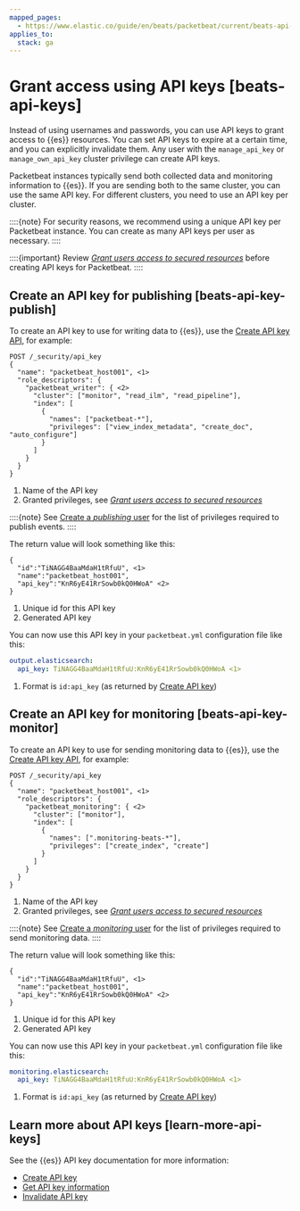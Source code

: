 ```yaml
---
mapped_pages:
  - https://www.elastic.co/guide/en/beats/packetbeat/current/beats-api-keys.html
applies_to:
  stack: ga
---
```


# Grant access using API keys [beats-api-keys]

Instead of using usernames and passwords, you can use API keys to grant access to {{es}} resources. You can set API keys to expire at a certain time, and you can explicitly invalidate them. Any user with the `manage_api_key` or `manage_own_api_key` cluster privilege can create API keys.

Packetbeat instances typically send both collected data and monitoring information to {{es}}. If you are sending both to the same cluster, you can use the same API key. For different clusters, you need to use an API key per cluster.

::::{note}
For security reasons, we recommend using a unique API key per Packetbeat instance. You can create as many API keys per user as necessary.
::::


::::{important}
Review [*Grant users access to secured resources*](/reference/packetbeat/feature-roles.md) before creating API keys for Packetbeat.
::::



## Create an API key for publishing [beats-api-key-publish]

To create an API key to use for writing data to {{es}}, use the [Create API key API](https://www.elastic.co/docs/api/doc/elasticsearch/operation/operation-security-create-api-key), for example:

```console
POST /_security/api_key
{
  "name": "packetbeat_host001", <1>
  "role_descriptors": {
    "packetbeat_writer": { <2>
      "cluster": ["monitor", "read_ilm", "read_pipeline"],
      "index": [
        {
          "names": ["packetbeat-*"],
          "privileges": ["view_index_metadata", "create_doc", "auto_configure"]
        }
      ]
    }
  }
}
```

1. Name of the API key
2. Granted privileges, see [*Grant users access to secured resources*](/reference/packetbeat/feature-roles.md)


::::{note}
See [Create a *publishing* user](/reference/packetbeat/privileges-to-publish-events.md) for the list of privileges required to publish events.
::::


The return value will look something like this:

```console-result
{
  "id":"TiNAGG4BaaMdaH1tRfuU", <1>
  "name":"packetbeat_host001",
  "api_key":"KnR6yE41RrSowb0kQ0HWoA" <2>
}
```

1. Unique id for this API key
2. Generated API key


You can now use this API key in your `packetbeat.yml` configuration file like this:

```yaml
output.elasticsearch:
  api_key: TiNAGG4BaaMdaH1tRfuU:KnR6yE41RrSowb0kQ0HWoA <1>
```

1. Format is `id:api_key` (as returned by [Create API key](https://www.elastic.co/docs/api/doc/elasticsearch/operation/operation-security-create-api-key))



## Create an API key for monitoring [beats-api-key-monitor]

To create an API key to use for sending monitoring data to {{es}}, use the [Create API key API](https://www.elastic.co/docs/api/doc/elasticsearch/operation/operation-security-create-api-key), for example:

```console
POST /_security/api_key
{
  "name": "packetbeat_host001", <1>
  "role_descriptors": {
    "packetbeat_monitoring": { <2>
      "cluster": ["monitor"],
      "index": [
        {
          "names": [".monitoring-beats-*"],
          "privileges": ["create_index", "create"]
        }
      ]
    }
  }
}
```

1. Name of the API key
2. Granted privileges, see [*Grant users access to secured resources*](/reference/packetbeat/feature-roles.md)


::::{note}
See [Create a *monitoring* user](/reference/packetbeat/privileges-to-publish-monitoring.md) for the list of privileges required to send monitoring data.
::::


The return value will look something like this:

```console-result
{
  "id":"TiNAGG4BaaMdaH1tRfuU", <1>
  "name":"packetbeat_host001",
  "api_key":"KnR6yE41RrSowb0kQ0HWoA" <2>
}
```

1. Unique id for this API key
2. Generated API key


You can now use this API key in your `packetbeat.yml` configuration file like this:

```yaml
monitoring.elasticsearch:
  api_key: TiNAGG4BaaMdaH1tRfuU:KnR6yE41RrSowb0kQ0HWoA <1>
```

1. Format is `id:api_key` (as returned by [Create API key](https://www.elastic.co/docs/api/doc/elasticsearch/operation/operation-security-create-api-key))



## Learn more about API keys [learn-more-api-keys]

See the {{es}} API key documentation for more information:

* [Create API key](https://www.elastic.co/docs/api/doc/elasticsearch/operation/operation-security-create-api-key)
* [Get API key information](https://www.elastic.co/docs/api/doc/elasticsearch/operation/operation-security-get-api-key)
* [Invalidate API key](https://www.elastic.co/docs/api/doc/elasticsearch/operation/operation-security-invalidate-api-key)

